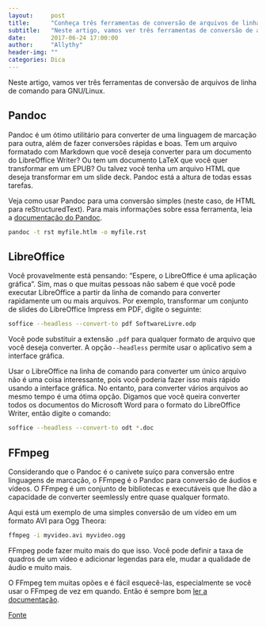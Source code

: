```yaml
---
layout:     post
title:      "Conheça três ferramentas de conversão de arquivos de linha de comando para GNU/Linux"
subtitle:   "Neste artigo, vamos ver três ferramentas de conversão de arquivos de linha de comando para GNU/Linux."
date:       2017-06-24 17:00:00
author:     "Allythy"
header-img: ""
categories: Dica
---
```

Neste artigo, vamos ver três ferramentas de conversão de arquivos de linha de comando para GNU/Linux.

## Pandoc

Pandoc é um ótimo utilitário para converter de uma linguagem de marcação para outra, além de fazer conversões rápidas e boas. Tem um arquivo formatado com Markdown que você deseja converter para um documento do LibreOffice Writer? Ou tem um documento LaTeX que você quer transformar em um EPUB? Ou talvez você tenha um arquivo HTML que deseja transformar em um slide deck. Pandoc está a altura de todas essas tarefas.

Veja como usar Pandoc para uma conversão simples (neste caso, de HTML para reStructuredText). Para mais informações sobre essa ferramenta, leia a <a href="http://pandoc.org/MANUAL.html#options" target="_ blank">documentação do Pandoc</a>.

```bash
pandoc -t rst myfile.htlm -o myfile.rst
```

## LibreOffice

Você provavelmente está pensando: “Espere, o LibreOffice é uma aplicação gráfica”. Sim, mas o que muitas pessoas não sabem é que você pode executar LibreOffice a partir da linha de comando para converter rapidamente um ou mais arquivos. Por exemplo, transformar um conjunto de slides do LibreOffice Impress em PDF, digite o seguinte:

```bash
soffice --headless --convert-to pdf SoftwareLivre.odp
```

Você pode substituir a extensão `.pdf` para qualquer formato de arquivo que você deseja converter. A opção `--headless` permite usar o aplicativo sem a interface gráfica.

Usar o LibreOffice na linha de comando para converter um único arquivo não é uma coisa interessante, pois você poderia fazer isso mais rápido usando a interface gráfica. No entanto, para converter vários arquivos ao mesmo tempo é uma ótima opção. Digamos que você queira converter todos os documentos do Microsoft Word para o formato do LibreOffice Writer, então digite o comando:

```bash
soffice --headless --convert-to odt *.doc
```

## FFmpeg

Considerando que o Pandoc é o canivete suíço para conversão entre linguagens de marcação, o FFmpeg é o Pandoc para conversão de áudios e vídeos. O FFmpeg é um conjunto de bibliotecas e executáveis ​​que lhe dão a capacidade de converter seemlessly entre quase qualquer formato.

Aqui está um exemplo de uma simples conversão de um vídeo em um formato AVI para Ogg Theora:

```bash
ffmpeg -i myvideo.avi myvideo.ogg
```

FFmpeg pode fazer muito mais do que isso. Você pode definir a taxa de quadros de um vídeo e adicionar legendas para ele, mudar a qualidade de áudio e muito mais.

O FFmpeg tem muitas opões e é fácil esquecê-las, especialmente se você usar o FFmpeg de vez em quando. Então é sempre bom <a href="https://ffmpeg.org/ffmpeg.html" target="_ blank">ler a documentação</a>.

<a href="https://opensource.com/life/16/10/3-file-conversion-tools-linux-command-line" target="_ blank">Fonte</a>
